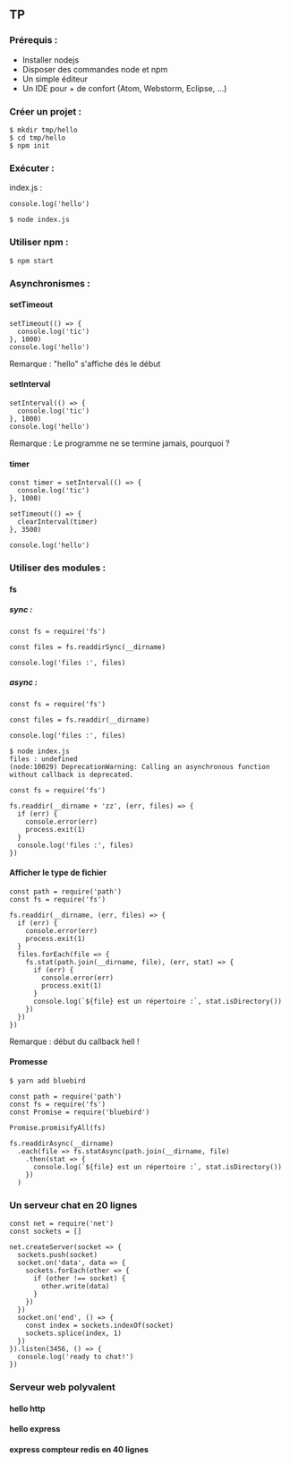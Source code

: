 ## TP

### Prérequis :

- Installer nodejs
- Disposer des commandes node et npm
- Un simple éditeur
- Un IDE pour + de confort (Atom, Webstorm, Eclipse, ...)
    
### Créer un projet :

```
$ mkdir tmp/hello
$ cd tmp/hello
$ npm init
```

### Exécuter :

index.js :

```
console.log('hello')
```

```
$ node index.js
```

### Utiliser npm :

```
$ npm start
```

### Asynchronismes :

#### setTimeout

```
setTimeout(() => {
  console.log('tic')
}, 1000)
console.log('hello')
```

Remarque : "hello" s'affiche dés le début

#### setInterval

```
setInterval(() => {
  console.log('tic')
}, 1000)
console.log('hello')
```

Remarque : Le programme ne se termine jamais, pourquoi ?

#### timer

```
const timer = setInterval(() => {
  console.log('tic')
}, 1000)

setTimeout(() => {
  clearInterval(timer)
}, 3500)

console.log('hello')
```

### Utiliser des modules :

#### fs

##### sync :

```
const fs = require('fs')

const files = fs.readdirSync(__dirname)

console.log('files :', files)
```

##### async :

```
const fs = require('fs')

const files = fs.readdir(__dirname)

console.log('files :', files)
```

```
$ node index.js
files : undefined
(node:10029) DeprecationWarning: Calling an asynchronous function without callback is deprecated.
```

```
const fs = require('fs')

fs.readdir(__dirname + 'zz', (err, files) => {
  if (err) {
    console.error(err)
    process.exit(1)
  }
  console.log('files :', files)
})
```

#### Afficher le type de fichier

```
const path = require('path')
const fs = require('fs')

fs.readdir(__dirname, (err, files) => {
  if (err) {
    console.error(err)
    process.exit(1)
  }
  files.forEach(file => {
    fs.stat(path.join(__dirname, file), (err, stat) => {
      if (err) {
        console.error(err)
        process.exit(1)
      }
      console.log(`${file} est un répertoire :`, stat.isDirectory())
    })
  })
})
```

Remarque : début du callback hell !

#### Promesse

```
$ yarn add bluebird
```

```
const path = require('path')
const fs = require('fs')
const Promise = require('bluebird')

Promise.promisifyAll(fs)

fs.readdirAsync(__dirname)
  .each(file => fs.statAsync(path.join(__dirname, file)
    .then(stat => {
      console.log(`${file} est un répertoire :`, stat.isDirectory())
    })
  )
```

### Un serveur chat en 20 lignes

```
const net = require('net')
const sockets = []

net.createServer(socket => {
  sockets.push(socket)
  socket.on('data', data => {
    sockets.forEach(other => {
      if (other !== socket) {
        other.write(data)
      }
    })
  })
  socket.on('end', () => {
    const index = sockets.indexOf(socket)
    sockets.splice(index, 1)
  })
}).listen(3456, () => {
  console.log('ready to chat!')
})
```

### Serveur web polyvalent

#### hello http

#### hello express

#### express compteur redis en 40 lignes
